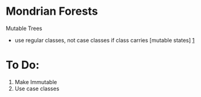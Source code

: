 # Mondrian Forests

Mutable Trees
  - use regular classes, not case classes if class carries [mutable states] [1]

# To Do:
1. Make Immutable
2. Use case classes


[//]: # (References)
[1]: http://stackoverflow.com/questions/26118270/when-to-use-case-class-or-regular-class
